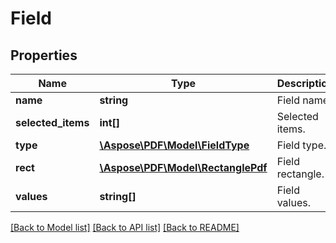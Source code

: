 # Field

## Properties
Name | Type | Description | Notes
------------ | ------------- | ------------- | -------------
**name** | **string** | Field name. | [optional] 
**selected_items** | **int[]** | Selected items. | [optional] 
**type** | [**\Aspose\PDF\Model\FieldType**](FieldType.md) | Field type. | [optional] 
**rect** | [**\Aspose\PDF\Model\RectanglePdf**](RectanglePdf.md) | Field rectangle. | [optional] 
**values** | **string[]** | Field values. | [optional] 

[[Back to Model list]](../README.md#documentation-for-models) [[Back to API list]](../README.md#documentation-for-api-endpoints) [[Back to README]](../README.md)


